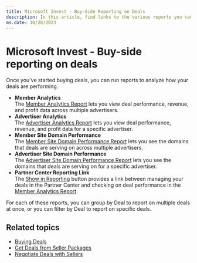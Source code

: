 ```yaml
---
title: Microsoft Invest - Buy-Side Reporting on Deals
description: In this article, find links to the various reports you can run to analyze how campaigns and creatives are performing on your deals.
ms.date: 10/28/2023
---
```


# Microsoft Invest - Buy-side reporting on deals

Once you've started buying deals, you can run reports to analyze how your deals are performing.

- **Member Analytics**  
  The [Member Analytics Report](network-analytics-report.md) lets you view deal performance, revenue, and profit data across multiple advertisers.
- **Advertiser Analytics**  
  The [Advertiser Analytics Report](advertiser-analytics-report.md) lets you view deal performance, revenue, and profit data for a specific advertiser.
- **Member Site Domain Performance**  
  The [Member Site Domain Performance Report](network-site-domain-performance-report.md) lets you see the domains that deals are serving on across multiple advertisers.
- **Advertiser Site Domain Performance**  
  The [Advertiser Site Domain Performance Report](site-domain-performance.md) lets you see the domains that deals are serving on for a specific advertiser.
- **Partner Center Reporting Link**  
  The [Show in Reporting](partnership-details-screen-buyer-view.md) button provides a link between managing your deals in the Partner Center and checking on deal performance in the [Member Analytics Report](network-analytics-report.md).

For each of these reports, you can group by Deal to report on multiple deals at once, or you can filter by Deal to report on specific deals.

## Related topics

- [Buying Deals](buying-deals.md)
- [Get Deals from Seller Packages](get-deals-from-seller-packages.md)
- [Negotiate Deals with Sellers](negotiate-deals-with-sellers.md)
